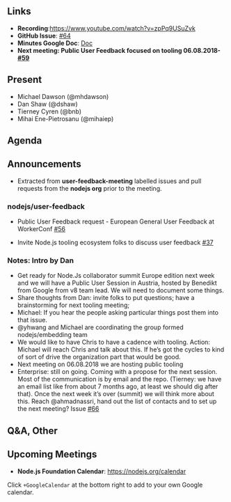 ## Links

* **Recording**:https://www.youtube.com/watch?v=zpPq9USuZvk 
* **GitHub Issue**: [#64](https://github.com/nodejs/user-feedback/issues/64)
* **Minutes Google Doc**: [Doc](https://docs.google.com/document/d/19vcsnk6Fiyfc-PmvezowTAuviKnQh4nrjQYAdE_Fbms/ )
* **Next meeting: Public User Feedback focused on tooling 06.08.2018- [#59](https://github.com/nodejs/user-feedback/issues/59)**


## Present

* Michael Dawson (@mhdawson)
* Dan Shaw (@dshaw)
* Tierney Cyren (@bnb)
* Mihai Ene-Pietrosanu (@mihaiep)


## Agenda

## Announcements

* Extracted from **user-feedback-meeting** labelled issues and pull requests from the **nodejs org** prior to the meeting.

### nodejs/user-feedback

* Public User Feedback request - European General User Feedback at WorkerConf [#56](https://github.com/nodejs/user-feedback/issues/56)

* Invite Node.js tooling ecosystem folks to discuss user feedback [#37](https://github.com/nodejs/user-feedback/issues/37)

### Notes: Intro by Dan
* Get ready for Node.Js collaborator summit Europe edition next week and we will have a Public User Session in Austria, hosted by Benedikt from Google from v8 team lead. We will need to document some things.
* Share thoughts from Dan: invite folks to put questions; have a brainstorming for next tooling meeting;
* Michael: If you hear the people asking particular things post them into that issue.
* @yhwang and Michael are coordinating the group formed nodejs/embedding team 
* We would like to have Chris to have a cadence with tooling. Action: Michael will reach Chris and talk about this. If he’s got the cycles to kind of sort of drive the organization part that would be good.
* Next meeting on 06.08.2018 we are hosting public tooling
* Enterprise: still on going. Coming with a propose for the next session. Most of the communication is by email and the repo. (Tierney: we have an email list like from about 7 months ago, at least we should dig after that). Once the next week it’s over (summit) we will think more about this. Reach @ahmadnassri, hand out the list of contacts and to set up the next meeting? Issue [#66](https://github.com/nodejs/user-feedback/issues/66)


## Q&A, Other

## Upcoming Meetings

* **Node.js Foundation Calendar**: https://nodejs.org/calendar

Click `+GoogleCalendar` at the bottom right to add to your own Google calendar.


